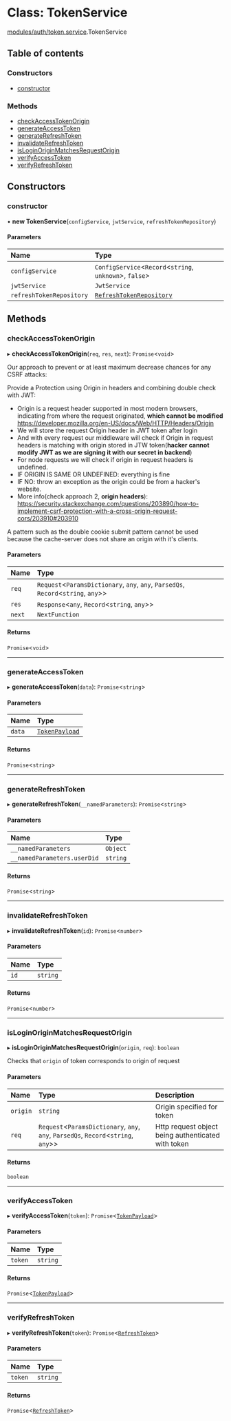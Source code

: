 # Class: TokenService

[modules/auth/token.service](../modules/modules_auth_token_service.md).TokenService

## Table of contents

### Constructors

- [constructor](modules_auth_token_service.TokenService.md#constructor)

### Methods

- [checkAccessTokenOrigin](modules_auth_token_service.TokenService.md#checkaccesstokenorigin)
- [generateAccessToken](modules_auth_token_service.TokenService.md#generateaccesstoken)
- [generateRefreshToken](modules_auth_token_service.TokenService.md#generaterefreshtoken)
- [invalidateRefreshToken](modules_auth_token_service.TokenService.md#invalidaterefreshtoken)
- [isLoginOriginMatchesRequestOrigin](modules_auth_token_service.TokenService.md#isloginoriginmatchesrequestorigin)
- [verifyAccessToken](modules_auth_token_service.TokenService.md#verifyaccesstoken)
- [verifyRefreshToken](modules_auth_token_service.TokenService.md#verifyrefreshtoken)

## Constructors

### constructor

• **new TokenService**(`configService`, `jwtService`, `refreshTokenRepository`)

#### Parameters

| Name | Type |
| :------ | :------ |
| `configService` | `ConfigService`<`Record`<`string`, `unknown`\>, ``false``\> |
| `jwtService` | `JwtService` |
| `refreshTokenRepository` | [`RefreshTokenRepository`](modules_auth_refreshToken_repository.RefreshTokenRepository.md) |

## Methods

### checkAccessTokenOrigin

▸ **checkAccessTokenOrigin**(`req`, `res`, `next`): `Promise`<`void`\>

Our approach to prevent or at least maximum decrease chances for any CSRF attacks:

Provide a Protection using Origin in headers and combining double check with JWT:
* Origin is a request header supported in most modern browsers, indicating from where the request originated, **which cannot be modified** <https://developer.mozilla.org/en-US/docs/Web/HTTP/Headers/Origin>
* We will store the request Origin header in JWT token after login
* And with every request our middleware will check if Origin in request headers is matching with origin stored in JTW token(**hacker cannot modify JWT as we are signing it with our secret in backend**)
* For node requests we will check if origin in request headers is undefined.
* IF ORIGIN IS SAME OR UNDEFINED: everything is fine
* IF NO: throw an exception as the origin could be from a hacker's website.
* More info(check approach 2, **origin headers**): <https://security.stackexchange.com/questions/203890/how-to-implement-csrf-protection-with-a-cross-origin-request-cors/203910#203910>

A pattern such as the double cookie submit pattern cannot be used because the cache-server does not share an origin with it's clients.

#### Parameters

| Name | Type |
| :------ | :------ |
| `req` | `Request`<`ParamsDictionary`, `any`, `any`, `ParsedQs`, `Record`<`string`, `any`\>\> |
| `res` | `Response`<`any`, `Record`<`string`, `any`\>\> |
| `next` | `NextFunction` |

#### Returns

`Promise`<`void`\>

___

### generateAccessToken

▸ **generateAccessToken**(`data`): `Promise`<`string`\>

#### Parameters

| Name | Type |
| :------ | :------ |
| `data` | [`TokenPayload`](../interfaces/modules_auth_token_service.TokenPayload.md) |

#### Returns

`Promise`<`string`\>

___

### generateRefreshToken

▸ **generateRefreshToken**(`__namedParameters`): `Promise`<`string`\>

#### Parameters

| Name | Type |
| :------ | :------ |
| `__namedParameters` | `Object` |
| `__namedParameters.userDid` | `string` |

#### Returns

`Promise`<`string`\>

___

### invalidateRefreshToken

▸ **invalidateRefreshToken**(`id`): `Promise`<`number`\>

#### Parameters

| Name | Type |
| :------ | :------ |
| `id` | `string` |

#### Returns

`Promise`<`number`\>

___

### isLoginOriginMatchesRequestOrigin

▸ **isLoginOriginMatchesRequestOrigin**(`origin`, `req`): `boolean`

Checks that `origin` of token corresponds to origin of request

#### Parameters

| Name | Type | Description |
| :------ | :------ | :------ |
| `origin` | `string` | Origin specified for token |
| `req` | `Request`<`ParamsDictionary`, `any`, `any`, `ParsedQs`, `Record`<`string`, `any`\>\> | Http request object being authenticated with token |

#### Returns

`boolean`

___

### verifyAccessToken

▸ **verifyAccessToken**(`token`): `Promise`<[`TokenPayload`](../interfaces/modules_auth_token_service.TokenPayload.md)\>

#### Parameters

| Name | Type |
| :------ | :------ |
| `token` | `string` |

#### Returns

`Promise`<[`TokenPayload`](../interfaces/modules_auth_token_service.TokenPayload.md)\>

___

### verifyRefreshToken

▸ **verifyRefreshToken**(`token`): `Promise`<[`RefreshToken`](modules_auth_refreshToken_model.RefreshToken.md)\>

#### Parameters

| Name | Type |
| :------ | :------ |
| `token` | `string` |

#### Returns

`Promise`<[`RefreshToken`](modules_auth_refreshToken_model.RefreshToken.md)\>
